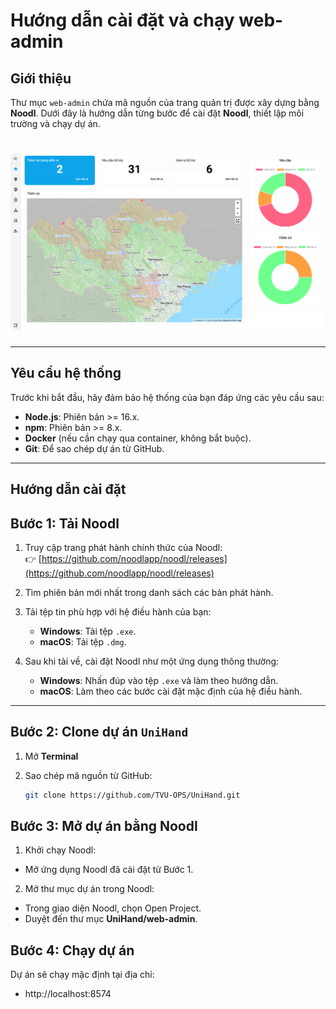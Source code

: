 # **Hướng dẫn cài đặt và chạy web-admin**

## **Giới thiệu**
Thư mục `web-admin` chứa mã nguồn của trang quản trị được xây dựng bằng **Noodl**. Dưới đây là hướng dẫn từng bước để cài đặt **Noodl**, thiết lập môi trường và chạy dự án.
# ![UniHand Banner](assets/web_admin.png)

---

## **Yêu cầu hệ thống**
Trước khi bắt đầu, hãy đảm bảo hệ thống của bạn đáp ứng các yêu cầu sau:
- **Node.js**: Phiên bản >= 16.x.
- **npm**: Phiên bản >= 8.x.
- **Docker** (nếu cần chạy qua container, không bắt buộc).
- **Git**: Để sao chép dự án từ GitHub.

---

## **Hướng dẫn cài đặt**


## **Bước 1: Tải Noodl**
1. Truy cập trang phát hành chính thức của Noodl:  
   👉 [https://github.com/noodlapp/noodl/releases](https://github.com/noodlapp/noodl/releases)

2. Tìm phiên bản mới nhất trong danh sách các bản phát hành.

3. Tải tệp tin phù hợp với hệ điều hành của bạn:
   - **Windows**: Tải tệp `.exe`.
   - **macOS**: Tải tệp `.dmg`.

4. Sau khi tải về, cài đặt Noodl như một ứng dụng thông thường:
   - **Windows**: Nhấn đúp vào tệp `.exe` và làm theo hướng dẫn.
   - **macOS**: Làm theo các bước cài đặt mặc định của hệ điều hành.
---

## **Bước 2: Clone dự án `UniHand`**
1. Mở **Terminal**

2. Sao chép mã nguồn từ GitHub:
   ```bash
   git clone https://github.com/TVU-OPS/UniHand.git
   ```

## **Bước 3: Mở dự án bằng Noodl**
1. Khởi chạy Noodl:
- Mở ứng dụng Noodl đã cài đặt từ Bước 1.
2. Mở thư mục dự án trong Noodl:
- Trong giao diện Noodl, chọn Open Project.
- Duyệt đến thư mục **UniHand/web-admin**.
## **Bước 4: Chạy dự án**
Dự án sẽ chạy mặc định tại địa chỉ:
 - http://localhost:8574